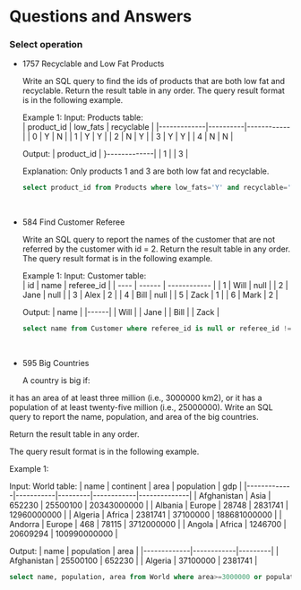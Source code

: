 # Questions and Answers

### Select operation

* 1757
    Recyclable and Low Fat Products

    Write an SQL query to find the ids of products that are both low fat and recyclable.
    Return the result table in any order.
    The query result format is in the following example.

    Example 1:
    Input: 
    Products table:<br>
    | product_id  | low_fats | recyclable |
    |-------------|----------|------------|
    | 0           | Y        | N          |
    | 1           | Y        | Y          |
    | 2           | N        | Y          |
    | 3           | Y        | Y          |
    | 4           | N        | N          |

    Output: 
    | product_id  |
    }-------------|
    | 1           |
    | 3           |

    Explanation: Only products 1 and 3 are both low fat and recyclable.

    ```sql
    select product_id from Products where low_fats='Y' and recyclable='Y';
    ```
    <br>



* 584
    Find Customer Referee

    Write an SQL query to report the names of the customer that are not referred by the customer with id = 2.
    Return the result table in any order.
    The query result format is in the following example.


    Example 1:
    Input: 
    Customer table:<br>
    | id | name | referee_id |
    | ---- | ------ | ------------ |
    | 1  | Will | null       |
    | 2  | Jane | null       |
    | 3  | Alex | 2          |
    | 4  | Bill | null       |
    | 5  | Zack | 1          |
    | 6  | Mark | 2          |

    Output: 
    | name |
    |------|
    | Will |
    | Jane |
    | Bill |
    | Zack |


    ```sql
    select name from Customer where referee_id is null or referee_id !=2;
    ```
    <br>



* 595
    Big Countries

    A country is big if:

it has an area of at least three million (i.e., 3000000 km2), or
it has a population of at least twenty-five million (i.e., 25000000).
Write an SQL query to report the name, population, and area of the big countries.

Return the result table in any order.

The query result format is in the following example.

 

Example 1:

Input: 
World table:
| name        | continent | area    | population | gdp          |
|-------------|-----------|---------|------------|--------------|
| Afghanistan | Asia      | 652230  | 25500100   | 20343000000  |
| Albania     | Europe    | 28748   | 2831741    | 12960000000  |
| Algeria     | Africa    | 2381741 | 37100000   | 188681000000 |
| Andorra     | Europe    | 468     | 78115      | 3712000000   |
| Angola      | Africa    | 1246700 | 20609294   | 100990000000 |

Output: 
| name        | population | area    |
|-------------|------------|---------|
| Afghanistan | 25500100   | 652230  |
| Algeria     | 37100000   | 2381741 |
```sql
select name, population, area from World where area>=3000000 or population>=25000000;
```
